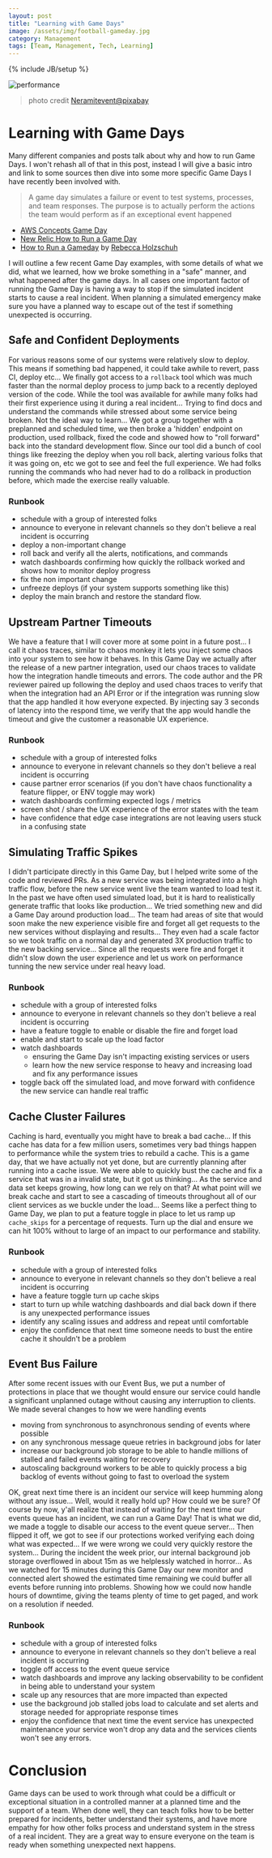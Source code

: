 ```yaml
---
layout: post
title: "Learning with Game Days"
image: /assets/img/football-gameday.jpg
category: Management
tags: [Team, Management, Tech, Learning]
---
```


{% include JB/setup %}

![performance](/assets/img/football-gameday.jpg)

> photo credit [Neramitevent@pixabay](https://pixabay.com/photos/football-colored-sports-gear-1166205/)

# Learning with Game Days

Many different companies and posts talk about why and how to run Game Days. I won't rehash all of that in this post, instead I will give a basic intro and link to some sources then dive into some more specific Game Days I have recently been involved with.

> A game day simulates a failure or event to test systems, processes, and team responses. The purpose is to actually perform the actions the team would perform as if an exceptional event happened

* [AWS Concepts Game Day](https://wa.aws.amazon.com/wat.concept.gameday.en.html#:~:text=A%20game%20day%20simulates%20a,if%20an%20exceptional%20event%20happened.)
* [New Relic How to Run a Game Day](https://blog.newrelic.com/engineering/how-to-run-a-game-day/)
* [How to Run a Gameday](https://medium.com/@rebeccaholzschuh/break-your-software-or-how-to-run-a-gameday-b68150188bb8) by [Rebecca Holzschuh](https://medium.com/@rebeccaholzschuh)

I will outline a few recent Game Day examples, with some details of what we did, what we learned, how we broke something in a "safe" manner, and what happened after the game days. In all cases one important factor of running the Game Day is having a way to stop if the simulated incident starts to cause a real incident. When planning a simulated emergency make sure you have a planned way to escape out of the test if something unexpected is occurring.

## Safe and Confident Deployments

For various reasons some of our systems were relatively slow to deploy. This means if something bad happened, it could take awhile to revert, pass CI, deploy etc... We finally got access to a `rollback` tool which was much faster than the normal deploy process to jump back to a recently deployed version of the code. While the tool was available for awhile many folks had their first experience using it during a real incident... Trying to find docs and understand the commands while stressed about some service being broken. Not the ideal way to learn... We got a group together with a preplanned and scheduled time, we then broke a 'hidden' endpoint on production, used rollback, fixed the code and showed how to "roll forward" back into the standard development flow. Since our tool did a bunch of cool things like freezing the deploy when you roll back, alerting various folks that it was going on, etc we got to see and feel the full experience. We had folks running the commands who had never had to do a rollback in production before, which made the exercise really valuable.

### Runbook

* schedule with a group of interested folks
* announce to everyone in relevant channels so they don't believe a real incident is occurring
* deploy a non-important change
* roll back and verify all the alerts, notifications, and commands
* watch dashboards confirming how quickly the rollback worked and shows how to monitor deploy progress
* fix the non important change
* unfreeze deploys (if your system supports something like this)
* deploy the main branch and restore the standard flow.

## Upstream Partner Timeouts

We have a feature that I will cover more at some point in a future post... I call it chaos traces, similar to chaos monkey it lets you inject some chaos into your system to see how it behaves. In this Game Day we actually after the release of a new partner integration, used our chaos traces to validate how the integration handle timeouts and errors. The code author and the PR reviewer paired up following the deploy and used chaos traces to verify that when the integration had an API Error or if the integration was running slow that the app handled it how everyone expected. By injecting say 3 seconds of latency into the respond time, we verify that the app would handle the timeout and give the customer a reasonable UX experience.

### Runbook

* schedule with a group of interested folks
* announce to everyone in relevant channels so they don't believe a real incident is occurring
* cause partner error scenarios (if you  don't have chaos functionality a feature flipper, or ENV toggle may work)
* watch dashboards confirming expected logs / metrics
* screen shot / share the UX experience of the error states with the team
* have confidence that edge case integrations are not leaving users stuck in a confusing state

## Simulating Traffic Spikes

I didn't participate directly in this Game Day, but I helped write some of the code and reviewed PRs. As a new service was being integrated into a high traffic flow, before the new service went live the team wanted to load test it. In the past we have often used simulated load, but it is hard to realistically generate traffic that looks like production... We tried something new and did a Game Day around production load... The team had areas of site that would soon make the new experience visible fire and forget all get requests to the new services without displaying and results... They even had a scale factor so we took traffic on a normal day and generated 3X production traffic to the new backing service... Since all the requests were fire and forget it didn't slow down the user experience and let us work on performance tunning the new service under real heavy load.

### Runbook

* schedule with a group of interested folks
* announce to everyone in relevant channels so they don't believe a real incident is occurring
* have a feature toggle to enable or disable the fire and forget load
* enable and start to scale up the load factor
* watch dashboards
  * ensuring the Game Day isn't impacting existing services or users
  * learn how the new service response to heavy and increasing load and fix any performance issues
* toggle back off the simulated load, and move forward with confidence the new service can handle real traffic

## Cache Cluster Failures

Caching is hard, eventually you might have to break a bad cache... If this cache has data for a few million users, sometimes very bad things happen to performance while the system tries to rebuild a cache. This is a game day, that we have actually not yet done, but are currently planning after running into a cache issue. We were able to quickly bust the cache and fix a service that was in a invalid state, but it got us thinking... As the service and data set keeps growing, how long can we rely on that? At what point will we break cache and start to see a cascading of timeouts throughout all of our client services as we buckle under the load... Seems like a perfect thing to Game Day, we plan to put a feature toggle in place to let us ramp up `cache_skips` for a percentage of requests. Turn up the dial and ensure we can hit 100% without to large of an impact to our performance and stability.

### Runbook

* schedule with a group of interested folks
* announce to everyone in relevant channels so they don't believe a real incident is occurring
* have a feature toggle turn up cache skips
* start to turn up while watching dashboards and dial back down if there is any unexpected performance issues
* identify any scaling issues and address and repeat until comfortable
* enjoy the confidence that next time someone needs to bust the entire cache it shouldn't be a problem

## Event Bus Failure

After some recent issues with our Event Bus, we put a number of protections in place that we thought would ensure our service could handle a significant unplanned outage without causing any interruption to clients. We made several changes to how we were handling events

* moving from synchronous to asynchronous sending of events where possible
* on any synchronous message queue retries in background jobs for later
* increase our background job storage to be able to handle millions of stalled and failed events waiting for recovery
* autoscaling background workers to be able to quickly process a big backlog of events without going to fast to overload the system

OK, great next time there is an incident our service will keep humming along without any issue... Well, would it really hold up? How could we be sure? Of course by now, y'all realize that instead of waiting for the next time our events queue has an incident, we can run a Game Day! That is what we did, we made a toggle to disable our access to the event queue server... Then flipped it off, we got to see if our protections worked verifying each doing what was expected... If we were wrong we could very quickly restore the system... During the incident the week prior, our internal background job storage overflowed in about 15m as we helplessly watched in horror... As we watched for 15 minutes during this Game Day our new monitor and connected alert showed the estimated time remaining we could buffer all events before running into problems. Showing how we could now handle hours of downtime, giving the teams plenty of time to get paged, and work on a resolution if needed.

### Runbook

* schedule with a group of interested folks
* announce to everyone in relevant channels so they don't believe a real incident is occurring
* toggle off access to the event queue service
* watch dashboards and improve any lacking observability to be confident in being able to understand your system
* scale up any resources that are more impacted than expected
* use the background job stalled jobs load to calculate and set alerts and storage needed for appropriate response times
* enjoy the confidence that next time the event service has unexpected maintenance your service won't drop any data and the services clients won't see any errors.


# Conclusion

Game days can be used to work through what could be a difficult or exceptional situation in a controlled manner at a planned time and the support of a team. When done well, they can teach folks how to be better prepared for incidents, better understand their systems, and have more empathy for how other folks process and understand system in the stress of a real incident. They are a great way to ensure everyone on the team is ready when something unexpected next happens. 
